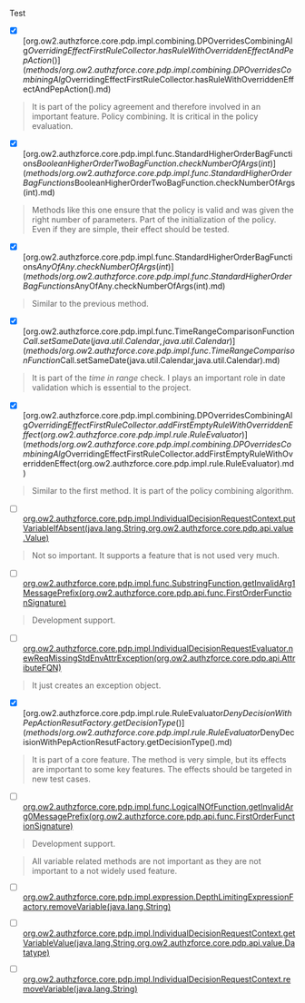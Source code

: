 Test 

- [X] [org.ow2.authzforce.core.pdp.impl.combining.DPOverridesCombiningAlg$OverridingEffectFirstRuleCollector.hasRuleWithOverriddenEffectAndPepAction()](methods/org.ow2.authzforce.core.pdp.impl.combining.DPOverridesCombiningAlg$OverridingEffectFirstRuleCollector.hasRuleWithOverriddenEffectAndPepAction().md)
> It is part of the policy agreement and therefore involved in an important feature. Policy combining. It is critical in the policy evaluation.

- [X] [org.ow2.authzforce.core.pdp.impl.func.StandardHigherOrderBagFunctions$BooleanHigherOrderTwoBagFunction.checkNumberOfArgs(int)](methods/org.ow2.authzforce.core.pdp.impl.func.StandardHigherOrderBagFunctions$BooleanHigherOrderTwoBagFunction.checkNumberOfArgs(int).md)
> Methods like this one ensure that the policy is valid and was given the right number of parameters. Part of the initialization of the policy. Even if they are simple, their effect should be tested.

- [X] [org.ow2.authzforce.core.pdp.impl.func.StandardHigherOrderBagFunctions$AnyOfAny.checkNumberOfArgs(int)](methods/org.ow2.authzforce.core.pdp.impl.func.StandardHigherOrderBagFunctions$AnyOfAny.checkNumberOfArgs(int).md)
> Similar to the previous method.

- [X] [org.ow2.authzforce.core.pdp.impl.func.TimeRangeComparisonFunction$Call.setSameDate(java.util.Calendar,java.util.Calendar)](methods/org.ow2.authzforce.core.pdp.impl.func.TimeRangeComparisonFunction$Call.setSameDate(java.util.Calendar,java.util.Calendar).md)
> It is part of the *time in range* check. I plays an important role in date validation which is essential to the project.

- [X] [org.ow2.authzforce.core.pdp.impl.combining.DPOverridesCombiningAlg$OverridingEffectFirstRuleCollector.addFirstEmptyRuleWithOverriddenEffect(org.ow2.authzforce.core.pdp.impl.rule.RuleEvaluator)](methods/org.ow2.authzforce.core.pdp.impl.combining.DPOverridesCombiningAlg$OverridingEffectFirstRuleCollector.addFirstEmptyRuleWithOverriddenEffect(org.ow2.authzforce.core.pdp.impl.rule.RuleEvaluator).md)
> Similar to the first method. It is part of the policy combining algorithm.

- [ ] [org.ow2.authzforce.core.pdp.impl.IndividualDecisionRequestContext.putVariableIfAbsent(java.lang.String,org.ow2.authzforce.core.pdp.api.value.Value)](methods/org.ow2.authzforce.core.pdp.impl.IndividualDecisionRequestContext.putVariableIfAbsent(java.lang.String,org.ow2.authzforce.core.pdp.api.value.Value).md)
> Not so important. It supports a feature that is not used very much.

- [ ] [org.ow2.authzforce.core.pdp.impl.func.SubstringFunction.getInvalidArg1MessagePrefix(org.ow2.authzforce.core.pdp.api.func.FirstOrderFunctionSignature)](methods/org.ow2.authzforce.core.pdp.impl.func.SubstringFunction.getInvalidArg1MessagePrefix(org.ow2.authzforce.core.pdp.api.func.FirstOrderFunctionSignature).md)
> Development support.

- [ ] [org.ow2.authzforce.core.pdp.impl.IndividualDecisionRequestEvaluator.newReqMissingStdEnvAttrException(org.ow2.authzforce.core.pdp.api.AttributeFQN)](methods/org.ow2.authzforce.core.pdp.impl.IndividualDecisionRequestEvaluator.newReqMissingStdEnvAttrException(org.ow2.authzforce.core.pdp.api.AttributeFQN).md)
> It just creates an exception object.

- [X] [org.ow2.authzforce.core.pdp.impl.rule.RuleEvaluator$DenyDecisionWithPepActionResutFactory.getDecisionType()](methods/org.ow2.authzforce.core.pdp.impl.rule.RuleEvaluator$DenyDecisionWithPepActionResutFactory.getDecisionType().md)
> It is part of a core feature. The method is very simple, but its effects are important to some key features. The effects should be targeted in new test cases.

- [ ] [org.ow2.authzforce.core.pdp.impl.func.LogicalNOfFunction.getInvalidArg0MessagePrefix(org.ow2.authzforce.core.pdp.api.func.FirstOrderFunctionSignature)](methods/org.ow2.authzforce.core.pdp.impl.func.LogicalNOfFunction.getInvalidArg0MessagePrefix(org.ow2.authzforce.core.pdp.api.func.FirstOrderFunctionSignature).md)
> Development support.

> All variable related methods are not important as they are not important to a not widely used feature.

- [ ] [org.ow2.authzforce.core.pdp.impl.expression.DepthLimitingExpressionFactory.removeVariable(java.lang.String)](methods/org.ow2.authzforce.core.pdp.impl.expression.DepthLimitingExpressionFactory.removeVariable(java.lang.String).md) 


- [ ] [org.ow2.authzforce.core.pdp.impl.IndividualDecisionRequestContext.getVariableValue(java.lang.String,org.ow2.authzforce.core.pdp.api.value.Datatype)](methods/org.ow2.authzforce.core.pdp.impl.IndividualDecisionRequestContext.getVariableValue(java.lang.String,org.ow2.authzforce.core.pdp.api.value.Datatype).md)

- [ ] [org.ow2.authzforce.core.pdp.impl.IndividualDecisionRequestContext.removeVariable(java.lang.String)](methods/org.ow2.authzforce.core.pdp.impl.IndividualDecisionRequestContext.removeVariable(java.lang.String).md)

